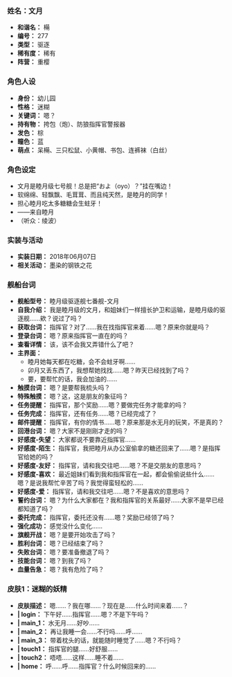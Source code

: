 ### 姓名：文月
* **和谐名：** 橗
* **编号：** 277
* **类型：** 驱逐
* **稀有度：** 稀有
* **阵营：** 重樱


### 角色人设
* **身份：** 幼儿园
* **性格：** 迷糊
* **关键词：** 嗯？
* **持有物：** 挎包（炮）、防狼指挥官警报器
* **发色：** 棕
* **瞳色：** 蓝
* **萌点：** 呆橗、三只松鼠、小黄帽、书包、连裤袜（白丝）


### 角色设定
* 文月是睦月级七号舰！总是把“およ（oyo）？”挂在嘴边！
* 软绵绵、轻飘飘、毛茸茸、而且纯天然，是睦月的同学！
* 担心睦月吃太多糖糖会生蛀牙！
* ——来自睦月
* （听众：绫波）


### 实装与活动
* **实装日期：** 2018年06月07日
* **相关活动：** 墨染的钢铁之花


### 舰船台词
* **舰船型号：** 睦月级驱逐舰七番舰-文月
* **自我介绍：** 我是睦月级的文月，和姐妹们一样擅长护卫和运输，是睦月级的驱逐舰……欸？说过了吗？
* **获取台词：** 指挥官？对了……我在找指挥官来着……嗯？原来你就是吗？
* **登录台词：** 嗯？原来指挥官一直在的吗？
* **查看详情：** 该，该不会我又弄错什么了吧？
* **主界面：**
  * 睦月她每天都在吃糖，会不会蛀牙啊……
  * 卯月又丢东西了，我想帮她找找……嗯？昨天已经找到了吗？
  * 要，要帮忙的话，我会加油的……
* **触摸台词：** 嗯？是要帮我梳头吗？
* **特殊触摸：** 嗯？这，这是朋友的象征吗？
* **任务提醒：** 指挥官，那个奖励……嗯？要做完任务才能拿的吗？
* **任务完成：** 指挥官，还有任务……嗯？已经完成了？
* **邮件提醒：** 指挥官，有你的情书……嗯？原来那是水无月的玩笑，不是真的？
* **回港台词：** 嗯？大家不是刚刚才走的吗？
* **好感度-失望：** 大家都说不要靠近指挥官……
* **好感度-陌生：** 指挥官，我把睦月从办公室偷拿的糖还回来了……嗯？是指挥官给她的吗？
* **好感度-友好：** 指挥官，请和我交往吧……嗯？不是交朋友的意思吗？
* **好感度-喜欢：** 最近姐妹们看到我和指挥官在一起，都会偷偷说些什么……嗯？是说我帮忙辛苦了吗？我觉得蛮轻松的……
* **好感度-爱：** 指挥官，请和我交往吧……嗯？不是喜欢的意思吗？
* **誓约台词：** 嗯？为什么大家都在？我和指挥官的关系最好……大家不是早已经都知道了吗？
* **委托完成：** 指挥官，委托还没有……嗯？奖励已经领了吗？
* **强化成功：** 感觉没什么变化……
* **旗舰开战：** 嗯？是要开始攻击了吗？
* **胜利台词：** 嗯？已经结束了吗？
* **失败台词：** 嗯？要准备撤退了吗？
* **技能台词：** 嗯？到我了吗？
* **血量告急：** 嗯？我有危险了吗？


### 皮肤1：迷糊的妖精
* **皮肤描述：** 嗯……？我在哪……？现在是……什么时间来着……？
* **| login：** 下午好……指挥官……嗯？不是下午吗？
* **| main_1：** 水无月……好吵……
* **| main_2：** 再让我睡一会……不行吗……呼……
* **| main_3：** 带着枕头的话，就能随时睡觉了……嗯？不行吗？
* **| touch1：** 指挥官的腿……好舒服……
* **| touch2：** 唔唔……这样……睡不着……
* **| home：** 呼……呼……指挥官？什么时候回来的……

